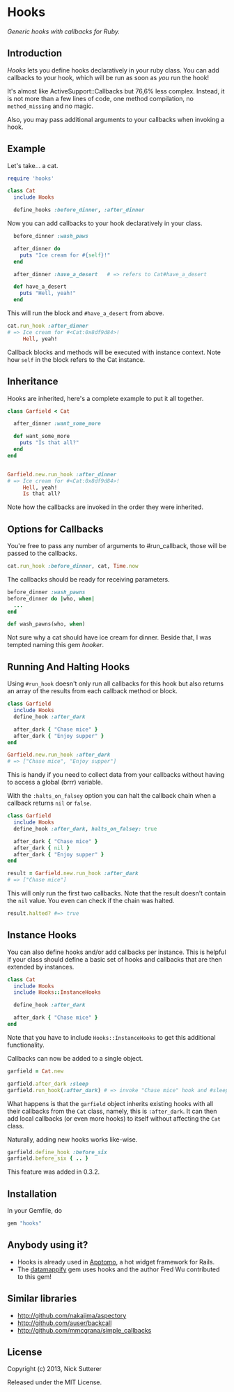 # Hooks

_Generic hooks with callbacks for Ruby._


## Introduction

_Hooks_ lets you define hooks declaratively in your ruby class. You can add callbacks to your hook, which will be run as soon as _you_ run the hook!

It's almost like ActiveSupport::Callbacks but 76,6% less complex. Instead, it is not more than a few lines of code, one method compilation, no `method_missing` and no magic.

Also, you may pass additional arguments to your callbacks when invoking a hook.

## Example

Let's take... a cat.

```ruby
require 'hooks'

class Cat
  include Hooks

  define_hooks :before_dinner, :after_dinner
```

Now you can add callbacks to your hook declaratively in your class.

```ruby
  before_dinner :wash_paws

  after_dinner do
    puts "Ice cream for #{self}!"
  end

  after_dinner :have_a_desert   # => refers to Cat#have_a_desert

  def have_a_desert
    puts "Hell, yeah!"
  end
```

This will run the block and `#have_a_desert` from above.

```ruby
cat.run_hook :after_dinner
# => Ice cream for #<Cat:0x8df9d84>!
     Hell, yeah!
```

Callback blocks and methods will be executed with instance context. Note how `self` in the block refers to the Cat instance.


## Inheritance

Hooks are inherited, here's a complete example to put it all together.

```ruby
class Garfield < Cat

  after_dinner :want_some_more

  def want_some_more
    puts "Is that all?"
  end
end


Garfield.new.run_hook :after_dinner
# => Ice cream for #<Cat:0x8df9d84>!
     Hell, yeah!
     Is that all?
```

Note how the callbacks are invoked in the order they were inherited.


## Options for Callbacks

You're free to pass any number of arguments to #run_callback, those will be passed to the callbacks.

```ruby
cat.run_hook :before_dinner, cat, Time.now
```

The callbacks should be ready for receiving parameters.

```ruby
before_dinner :wash_pawns
before_dinner do |who, when|
  ...
end

def wash_pawns(who, when)
```

Not sure why a cat should have ice cream for dinner. Beside that, I was tempted naming this gem _hooker_.


## Running And Halting Hooks

Using `#run_hook` doesn't only run all callbacks for this hook but also returns an array of the results from each callback method or block.

```ruby
class Garfield
  include Hooks
  define_hook :after_dark

  after_dark { "Chase mice" }
  after_dark { "Enjoy supper" }
end

Garfield.new.run_hook :after_dark
# => ["Chase mice", "Enjoy supper"]
```

This is handy if you need to collect data from your callbacks without having to access a global (brrr) variable.

With the `:halts_on_falsey` option you can halt the callback chain when a callback returns `nil` or `false`.

```ruby
class Garfield
  include Hooks
  define_hook :after_dark, halts_on_falsey: true

  after_dark { "Chase mice" }
  after_dark { nil }
  after_dark { "Enjoy supper" }
end

result = Garfield.new.run_hook :after_dark
# => ["Chase mice"]
```

This will only run the first two callbacks. Note that the result doesn't contain the `nil` value. You even can check if the chain was halted.

```ruby
result.halted? #=> true
```

## Instance Hooks

You can also define hooks and/or add callbacks per instance. This is helpful if your class should define a basic set of hooks and callbacks that are then extended by instances.

```ruby
class Cat
  include Hooks
  include Hooks::InstanceHooks

  define_hook :after_dark

  after_dark { "Chase mice" }
end
```

Note that you have to include `Hooks::InstanceHooks` to get this additional functionality.

Callbacks can now be added to a single object.

```ruby
garfield = Cat.new

garfield.after_dark :sleep
garfield.run_hook(:after_dark) # => invoke "Chase mice" hook and #sleep
```

What happens is that the `garfield` object inherits existing hooks with all their callbacks from the `Cat` class, namely, this is `:after_dark`. It can then add local callbacks (or even more hooks) to itself without affecting the `Cat` class.

Naturally, adding new hooks works like-wise.

```ruby
garfield.define_hook :before_six
garfield.before_six { .. }
```
This feature was added in 0.3.2.


## Installation

In your Gemfile, do

```ruby
gem "hooks"
```

## Anybody using it?

* Hooks is already used in [Apotomo](http://github.com/apotonick/apotomo), a hot widget framework for Rails.
* The [datamappify](https://github.com/fredwu/datamappify) gem uses hooks and the author Fred Wu contributed to this gem!

## Similar libraries

* http://github.com/nakajima/aspectory
* http://github.com/auser/backcall
* http://github.com/mmcgrana/simple_callbacks


## License

Copyright (c) 2013, Nick Sutterer

Released under the MIT License.
